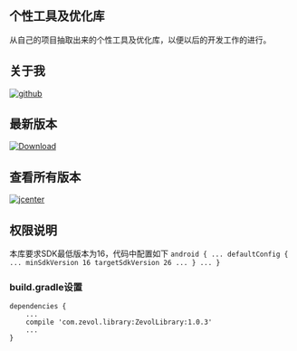 ## 个性工具及优化库

从自己的项目抽取出来的个性工具及优化库，以便以后的开发工作的进行。


## 关于我
[![github](https://img.shields.io/badge/GitHub-SilentHi-green.svg)](https://github.com/SilentHi)


## 最新版本
[ ![Download](https://api.bintray.com/packages/zevol/maven/ZevolLibrary/images/download.svg) ](https://bintray.com/zevol/maven/ZevolLibrary/_latestVersion)

## 查看所有版本
[![jcenter](https://img.shields.io/badge/Jcenter-Latest%20Release-orange.svg)](https://jcenter.bintray.com/zevol/maven/ZevolLibrary/)



## 权限说明

本库要求SDK最低版本为16，代码中配置如下
    ```
    android {
        ...
        defaultConfig {
            ...
            minSdkVersion 16
            targetSdkVersion 26
            ...
        }
        ...
    }
    ```

### build.gradle设置
```
dependencies {
    ...
    compile 'com.zevol.library:ZevolLibrary:1.0.3'
    ...
}
```